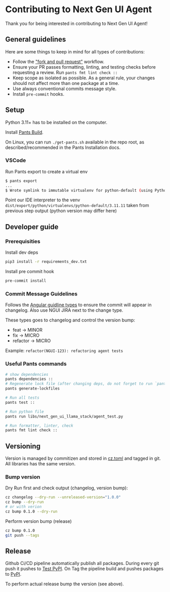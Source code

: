 # Contributing to Next Gen UI Agent

Thank you for being interested in contributing to Next Gen UI Agent!

## General guidelines
Here are some things to keep in mind for all types of contributions:

* Follow the ["fork and pull request"](https://docs.github.com/en/get-started/exploring-projects-on-github/contributing-to-a-project) workflow.
* Ensure your PR passes formatting, linting, and testing checks before requesting a review. Run `pants fmt lint check ::`
* Keep scope as isolated as possible. As a general rule, your changes should not affect more than one package at a time.
* Use always conventional commits message style.
* Install `pre-commit` hooks.

## Setup

Python 3.11+ has to be installed on the computer.

Install [Pants Build](https://www.pantsbuild.org/stable/docs/getting-started/installing-pants).

On Linux, you can run `./get-pants.sh` available in the repo root, as described/recommended in the Pants Installation docs.

### VSCode

Run Pants export to create a virtual env

```sh
$ pants export
...
$ Wrote symlink to immutable virtualenv for python-default (using Python 3.11.11) to dist/export/python/virtualenvs/python-default/3.11.11
```

Point our IDE interpreter to the venv `dist/export/python/virtualenvs/python-default/3.11.11` 
taken from previous step output (python version may differ here)

## Developer guide

### Prerequisities

Install dev deps

```sh
pip3 install -r requirements_dev.txt
```

Install pre commit hook

```sh
pre-commit install
```

### Commit Message Guidelines

Follows the [Angular guidline types](https://github.com/angular/angular/blob/22b96b9/CONTRIBUTING.md#type) to ensure the commit will appear in changelog.
Also use NGUI JIRA next to the change type.

These types goes to changelog and control the version bump:
* feat -> MINOR
* fix -> MICRO
* refactor -> MICRO

Example: `refactor(NGUI-123): refactoring agent tests`

### Useful Pants commands

```sh
# show dependencies
pants dependencies ::
# Regenerate lock file (after changing deps, do not forget to run `pants export` for local development)
pants generate-lockfiles

# Run all tests
pants test ::

# Run python file
pants run libs/next_gen_ui_llama_stack/agent_test.py

# Run formatter, linter, check
pants fmt lint check ::
```


## Versioning

Version is managed by commitizen and stored in [cz.toml](./cz.toml) and tagged in git.
All libraries has the same version.

### Bump version

Dry Run first and check output (changelog, version bump):
```sh
cz changelog --dry-run --unreleased-version="1.0.0"
cz bump --dry-run
# or with verion
cz bump 0.1.0 --dry-run
```

Perform version bump (release)

```sh
cz bump 0.1.0
git push --tags
```


## Release

Github Ci/CD pipeline automatically publish all packages. During every git push it pushes to [Test PyPI](https://test.pypi.org/project/next-gen-ui-agent/).
On Tag the pipeline build and pushes packages to [PyPI](https://pypi.org/project/next-gen-ui-agent/).

To perform actual release bump the version (see above).
